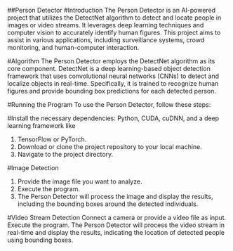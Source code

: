 ##Person Detector
#Introduction
The Person Detector is an AI-powered project that utilizes the DetectNet algorithm to detect and locate people in images or video streams. It leverages deep learning techniques and computer vision to accurately identify human figures. This project aims to assist in various applications, including surveillance systems, crowd monitoring, and human-computer interaction.

#Algorithm
The Person Detector employs the DetectNet algorithm as its core component. DetectNet is a deep learning-based object detection framework that uses convolutional neural networks (CNNs) to detect and localize objects in real-time. Specifically, it is trained to recognize human figures and provide bounding box predictions for each detected person.

#Running the Program
To use the Person Detector, follow these steps:

#Install the necessary dependencies: Python, CUDA, cuDNN, and a deep learning framework like 
1. TensorFlow or PyTorch.
2. Download or clone the project repository to your local machine.
3. Navigate to the project directory.

#Image Detection
1. Provide the image file you want to analyze.
2. Execute the program.
3. The Person Detector will process the image and display the results, including the bounding boxes around the detected individuals.

#Video Stream Detection
Connect a camera or provide a video file as input.
Execute the program.
The Person Detector will process the video stream in real-time and display the results, indicating the location of detected people using bounding boxes.
